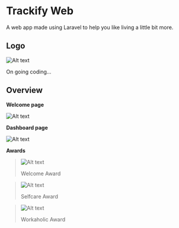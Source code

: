 # Trackify Web

A web app made using Laravel to help you like living a little bit more.

## Logo

![Alt text](https://github.com/yurus0/trackify-web/blob/main/public/images/logo-white.png "logo")

> 

On going coding...

## Overview
>
**Welcome page**

![Alt text](https://github.com/yurus0/trackify-web/blob/main/public/images/welcome1.png "welcome1")

>
**Dashboard page**

![Alt text](https://github.com/yurus0/trackify-web/blob/main/public/images/dashboard.png "dashboard")

>
**Awards**
> ![Alt text](https://github.com/yurus0/trackify-web/blob/main/public/images/welcome.png "welcome")
>
>Welcome Award

>![Alt text](https://github.com/yurus0/trackify-web/blob/main/public/images/selfcare.png "selfcare")
>
>Selfcare Award

>![Alt text](https://github.com/yurus0/trackify-web/blob/main/public/images/workaholic.png "workaholic")
>
>Workaholic Award


